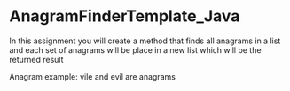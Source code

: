 # AnagramFinderTemplate_Java
In this assignment you will create a method that finds all anagrams in a list and 
each set of anagrams will be place in a new list which will be the returned result

Anagram example: vile and evil are anagrams
